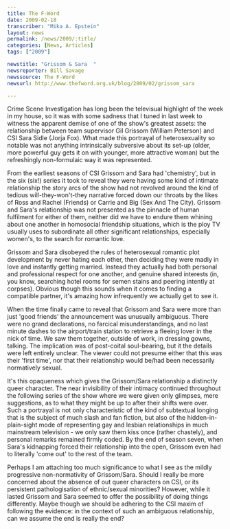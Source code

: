 ```yaml
---
title: The F-Word
date: 2009-02-18
transcriber: "Mika A. Epstein"
layout: news
permalink: /news/2009/:title/
categories: [News, Articles]
tags: ["2009"]

newstitle: "Grissom & Sara  "
newsreporter: Bill Savage
newssource: The F-Word
newsurl: http://www.thefword.org.uk/blog/2009/02/grissom_sara

---
```


Crime Scene Investigation has long been the televisual highlight of the week in my house, so it was with some sadness that I tuned in last week to witness the apparent demise of one of the show's greatest assets: the relationship between team supervisor Gil Grissom (William Peterson) and CSI Sara Sidle (Jorja Fox). What made this portrayal of heterosexuality so notable was not anything intrinsically subversive about its set-up (older, more powerful guy gets it on with younger, more attractive woman) but the refreshingly non-formulaic way it was represented.

From the earliest seasons of CSI Grissom and Sara had 'chemistry', but in the six (six!) series it took to reveal they were having some kind of intimate relationship the story arcs of the show had not revolved around the kind of tedious will-they-won't-they narrative forced down our throats by the likes of Ross and Rachel (Friends) or Carrie and Big (Sex And The City). Grissom and Sara's relationship was not presented as the pinnacle of human fulfilment for either of them, neither did we have to endure them whining about one another in homosocial friendship situations, which is the ploy TV usually uses to subordinate all other significant relationships, especially women's, to the search for romantic love.

Grissom and Sara disobeyed the rules of heterosexual romantic plot development by never hating each other, then deciding they were madly in love and instantly getting married. Instead they actually had both personal and professional respect for one another, and genuine shared interests (in, you know, searching hotel rooms for semen stains and peering intently at corpses). Obvious though this sounds when it comes to finding a compatible partner, it's amazing how infrequently we actually get to see it.

When the time finally came to reveal that Grissom and Sara were more than just 'good friends' the announcement was unusually ambiguous. There were no grand declarations, no farcical misunderstandings, and no last minute dashes to the airport/train station to retrieve a fleeing lover in the nick of time. We saw them together, outside of work, in dressing gowns, talking. The implication was of post-coital soul-bearing, but it the details were left entirely unclear. The viewer could not presume either that this was their 'first time', nor that their relationship would be/had been necessarily normatively sexual.

It's this opaqueness which gives the Grissom/Sara relationship a distinctly queer character. The near invisibility of their intimacy continued throughout the following series of the show where we were given only glimpses, mere suggestions, as to what they might be up to after their shifts were over. Such a portrayal is not only characteristic of the kind of subtextual longing that is the subject of much slash and fan fiction, but also of the hidden-in-plain-sight mode of representing gay and lesbian relationships in much mainstream television - we only saw them kiss once (rather chastely), and personal remarks remained firmly coded. By the end of season seven, when Sara's kidnapping forced their relationship into the open, Grissom even had to literally 'come out' to the rest of the team.

Perhaps I am attaching too much significance to what I see as the mildly progressive non-normativity of Grissom/Sara. Should I really be more concerned about the absence of out queer characters on CSI, or its persistent pathologisation of ethnic/sexual minorities? However, while it lasted Grissom and Sara seemed to offer the possibility of doing things differently. Maybe though we should be adhering to the CSI maxim of following the evidence: in the context of such an ambiguous relationship, can we assume the end is really the end?
